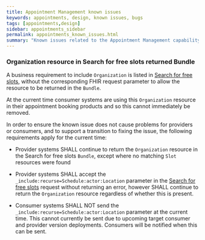 ```yaml
---
title: Appointment Management known issues
keywords: appointments, design, known issues, bugs
tags: [appointments,design]
sidebar: appointments_sidebar
permalink: appointments_known_issues.html
summary: "Known issues related to the Appointment Management capability"
---
```


### Organization resource in Search for free slots returned Bundle

A business requirement to include `Organization` is listed in [Search for free slots](appointments_use_case_search_for_free_slots.html), without the corresponding FHIR request parameter to allow the resource to be returned in the `Bundle`.

At the current time consumer systems are using this `Organization` resource in their appointment booking products and so this cannot immediately be removed.

In order to ensure the known issue does not cause problems for providers or consumers, and to support a transition to fixing the issue, the following requirements apply for the current time:

- Provider systems SHALL continue to return the `Organization` resource in the Search for free slots `Bundle`, except where no matching `Slot` resources were found

- Provider systems SHALL accept the `_include:recurse=Schedule:actor:Location` parameter in the [Search for free slots](appointments_use_case_search_for_free_slots.html) request without returning an error, however SHALL continue to return the `Organization` resource regardless of whether this is present.

- Consumer systems SHALL NOT send the `_include:recurse=Schedule:actor:Location` parameter at the current time.  This cannot currently be sent due to upcoming target consumer and provider version deployments.  Consumers will be notified when this can be sent.
